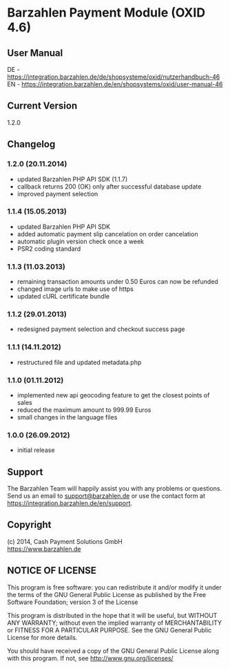 # Barzahlen Payment Module (OXID 4.6)

## User Manual
DE - https://integration.barzahlen.de/de/shopsysteme/oxid/nutzerhandbuch-46  
EN - https://integration.barzahlen.de/en/shopsystems/oxid/user-manual-46

## Current Version
1.2.0

## Changelog

### 1.2.0 (20.11.2014)
* updated Barzahlen PHP API SDK (1.1.7)
* callback returns 200 (OK) only after successful database update
* improved payment selection

### 1.1.4 (15.05.2013)
* updated Barzahlen PHP API SDK
* added automatic payment slip cancelation on order cancelation
* automatic plugin version check once a week
* PSR2 coding standard

### 1.1.3 (11.03.2013)
* remaining transaction amounts under 0.50 Euros can now be refunded
* changed image urls to make use of https
* updated cURL certificate bundle

### 1.1.2 (29.01.2013)
* redesigned payment selection and checkout success page

### 1.1.1 (14.11.2012)
* restructured file and updated metadata.php

### 1.1.0 (01.11.2012)
* implemented new api geocoding feature to get the closest points of sales
* reduced the maximum amount to 999.99 Euros
* small changes in the language files

### 1.0.0 (26.09.2012)
* initial release

## Support
The Barzahlen Team will happily assist you with any problems or questions. Send us an email to support@barzahlen.de or use the contact form at https://integration.barzahlen.de/en/support.

## Copyright
(c) 2014, Cash Payment Solutions GmbH  
https://www.barzahlen.de

## NOTICE OF LICENSE
This program is free software: you can redistribute it and/or modify it under the terms of the GNU General Public License as published by the Free Software Foundation; version 3 of the License

This program is distributed in the hope that it will be useful, but WITHOUT ANY WARRANTY; without even the implied warranty of MERCHANTABILITY or FITNESS FOR A PARTICULAR PURPOSE. See the GNU General Public License for more details.

You should have received a copy of the GNU General Public License along with this program.  If not, see http://www.gnu.org/licenses/